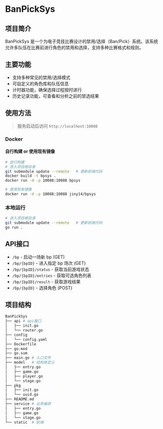 # BanPickSys

## 项目简介

BanPickSys 是一个为电子竞技比赛设计的禁用/选择（Ban/Pick）系统。该系统允许多队伍在比赛前进行角色的禁用和选择，支持多种比赛格式和规则。

## 主要功能

- 支持多种常见的禁用/选择模式
- 可自定义的角色库和队伍信息
- 计时器功能，确保选择过程按时进行
- 历史记录功能，可查看和分析之前的禁选结果

## 使用方法

> 服务启动后访问 `http://localhost:10088`

### Docker

#### 自行构建 or 使用现有镜像

```bash
# 自行构建
# 进入项目根目录
git submodule update --remote	# 更新前端代码
docker build -t bpsys .
docker run -d -p 10088:10088 bpsys

# 使用现有镜像
docker run -d -p 10088:10088 jiny14/bpsys
```

### 本地运行

```bash
# 进入项目根目录
git submodule update --remote	# 更新前端代码
go run .
```

## API接口

- `/bp` - 启动一场新 bp (GET)
- `/bp/{bpID}` - 进入指定 bp 场次 (GET)
- `/bp/{bpID}/status` - 获取当前游戏状态
- `/bp/{bpID}/entries` - 获取可选角色列表
- `/bp/{bpID}/result` - 获取游戏结果
- `/bp/{bpID}` - 选择角色 (POST)

## 项目结构

```bash
BanPickSys
├── api	# api接口
│   ├── init.go
│   └── router.go
├── config
│   └── config.yaml
├── Dockerfile
├── go.mod
├── go.sum
├── main.go	# 入口文件
├── model	# 结构体定义
│   ├── entry.go
│   ├── game.go
│   ├── player.go
│   └── stage.go
├── pkg
│   ├── init.go
│   └── uuid.go
├── README.md
├── service	# 业务编排
│   ├── entry.go
│   ├── game.go
│   └── stage.go
└── static	# 前端
```

